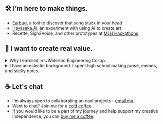 ## 🛠 I'm here to make things.
- [Earbug](https://github.com/taziksh/earbug-frontend), a tool to discover that song stuck in your head
- [Hayasaka.AI](https://github.com/taziksh/hayasaka.ai), an experiment with using AI to create art
- Recette, Sign2Voice, and other prototypes at [MLH Hackathons](https://devpost.com/ZKTKZ?ref_content=user-portfolio&ref_feature=portfolio&ref_medium=global-nav)

## 🌱 I want to create real value.


<details><summary>Why I enrolled in UWaterloo Engineering Co-op. </summary>
<p>
Software lets you turn your ideas into products. 
  
- At Dropbase **(YC W20)**, I worked on a product with 25000+ installs and scaled it to support 25X concurrent usage
- At Unyte Health, my first job, I had to debug obscure SQL bugs on launch day while our team lead was away 
  
</p>
</details>  

<details><summary>I have an eclectic background. I spent high school making prose, memes, and sticky notes. </summary>
<p>

I had the opportunity to be an executive at clubs that received **$8000** grants and were recognized as Ontario's Best High School Newspaper by the Toronto Star. As much as I enjoyed social work - holding doors at 8AM in the morning, wheeling a cart of food waste to school because my landlords wouldn't let us compost - creating large scale value requires more than intention. 
  
</p>
</details>



## ☕ Let's chat
- I'm always open to collaborating on cool projects - [email me](mailto:tazikshahjahan@pm.me). 
- Want to chat? Join me for a [cold coffee](https://calendly.com/taziksh/coffee ).
- If you would like to be a part of my journey and help support my creative independence, you can [buy me a coffee](https://www.buymeacoffee.com/tazik). 


<!--
**taziksh/taziksh** is a ✨ _special_ ✨ repository because its `README.md` (this file) appears on your GitHub profile.

Here are some ideas to get you started:

- 🔭 I’m currently working on ...
- 🌱 I’m currently learning ...
- 👯 I’m looking to collaborate on ...
- 🤔 I’m looking for help with ...
- 💬 Ask me about ...
- 📫 How to reach me: ...
- 😄 Pronouns: ...
- ⚡ Fun fact: ...

-->
